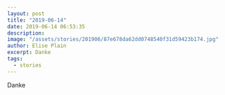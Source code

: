 ```yaml
---
layout: post
title: "2019-06-14"
date: 2019-06-14 06:53:35
description: 
image: "/assets/stories/201906/87e678da62dd0748540f31d59423b174.jpg"
author: Elise Plain
excerpt: Danke
tags: 
  - stories
---
```


Danke
<p></p>
